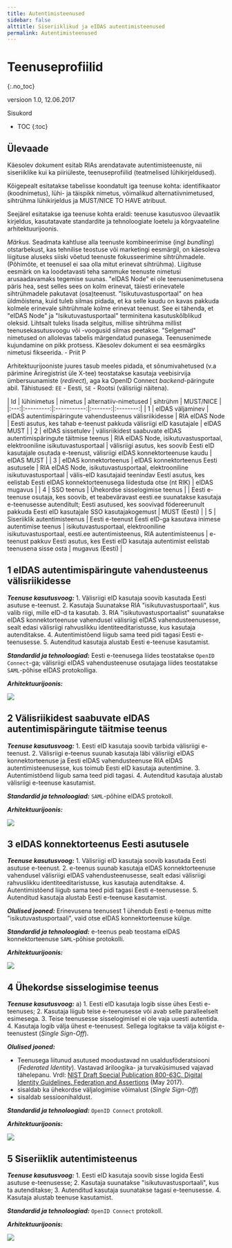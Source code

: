 ```yaml
---
title: Autentimisteenused
sidebar: false
alttitle: Siseriiklikud ja eIDAS autentimisteenused
permalink: Autentimisteenused
---
```


# Teenuseprofiilid
{:.no_toc}

versioon 1.0, 12.06.2017

Sisukord 

* TOC
{:toc}

## Ülevaade

Käesolev dokument esitab RIAs arendatavate autentimisteenuste, nii siseriiklike kui ka piiriüleste,  teenuseprofiilid (teatmelised lühikirjeldused).

Kõigepealt esitatakse tabelisse koondatult iga teenuse kohta: identifikaator (koodnimetus), lühi- ja täispikk nimetus, võimalikud  alternatiivnimetused, sihtrühma lühikirjeldus ja MUST/NICE TO HAVE atribuut.

Seejärel esitatakse iga teenuse kohta eraldi: teenuse kasutusvoo ülevaatlik kirjeldus, kasutatavate standardite ja tehnoloogiate loetelu ja kõrgvaateline arhitektuurijoonis.

_Märkus._ Seadmata kahtluse alla teenuste kombineerimise (ingl _bundling_) otstarbekust, kas tehnilise teostuse või marketingi eesmärgil, on käesoleva liigituse aluseks siiski võetud teenuste fokusseerimine sihtrühmadele.  (Põhimõte, et teenusel ei saa olla mitut erinevat sihtrühma). Liigituse eesmärk on ka loodetavasti teha sammuke teenuste nimetusi arusaadavamaks tegemise suunas. "eIDAS Node" ei ole teenusenimetusena päris hea, sest selles sees on kolm erinevat, täiesti erinevatele sihtrühmadele pakutavat (osa)teenust. "Isikutuvastusportaal" on hea üldmõistena, kuid tuleb silmas pidada, et ka selle kaudu on kavas pakkuda kolmele erinevale sihtrühmale kolme erinevat teenust. See ei tähenda, et "eIDAS Node" ja "Isikutuvastusportaal" terminitena kasutuskõlblikud oleksid. Lihtsalt tuleks lisada selgitus, millise sihtrühma millist teenusekasutusvoogu  või -voogusid silmas peetakse. "Selgemad" nimetused on allolevas tabelis märgendatud punasega. Teenusenimede kujundamine on pikk protsess. Käesolev dokument ei sea eesmärgiks nimetusi fikseerida. - Priit P 

Arhitektuurijooniste juures tasub meeles pidada, et sõnumivahetused (v.a pärimine Äriregistrist üle X-tee) teostatakse kasutaja veebisirvija ümbersuunamiste (_redirect_), aga ka OpenID Connect _backend_-päringute abil. Tähistused: `EE` - Eesti, `SE` - Rootsi (välisriigi näitena).

| Id | lühinimetus | nimetus | alternatiiv-nimetused | sihtrühm | MUST/NICE |
|:---:|:---------:|:-----------:|:-------:|:--------:|
|  1   | eIDAS väljaminev | <span class='Q'>eIDAS autentimispäringute vahendusteenus välisriikidesse</span> | RIA eIDAS Node | Eesti asutus, kes tahab e-teenust pakkuda välisriigi eID kasutajale | eIDAS MUST |
|  2   | eIDAS sissetulev | <span class='Q'>välisriikidest saabuvate eIDAS autentimispäringute täitmise teenus</span> | RIA eIDAS Node, isikutuvastusportaal, elektrooniline isikutuvastusportaal | välisriigi asutus, kes soovib Eesti eID kasutajale osutada e-teenust, välisriigi eIDAS konnektorteenuse kaudu | eIDAS MUST |
|  3   | eIDAS konnektorteenus | <span class='Q'>eIDAS konnektorteenus Eesti asutusele</span> | RIA eIDAS Node, isikutuvastusportaal, elektrooniline isikutuvastusportaal | välis-eID kasutajaid teenindav Eesti asutus, kes eelistab Eesti eIDAS konnektorteenusega liidestuda otse (nt RIK) | eIDAS mugavus |
|  4   | <span class='Q'>SSO teenus</span> | <span class='Q'>Ühekordse sisselogimise teenus</span> |  | Eesti e-teenuse osutaja, kes soovib, et teabeväravast eesti.ee suunatakse kasutaja e-teenusesse autenditult; Eesti asutused, kes soovivad födereerunult pakkuda Eesti eID kasutajale SSO kasutajakogemust | MUST (Eesti) |
|  5   | <span class='Q'>Siseriiklik autentimisteenus</span> | Eesti e-teenust Eesti eID-ga kasutava inimese autentimise teenus | isikutuvastusportaal, elektrooniline isikutuvastusportaal, eesti.ee autentimisteenus, RIA autentimisteenus | e-teenust pakkuv Eesti asutus, kes Eesti eID kasutaja autentimist eelistab teenusena sisse osta |  mugavus (Eesti) |

## 1 eIDAS autentimispäringute vahendusteenus välisriikidesse

***Teenuse kasutusvoog:*** 1. Välisriigi eID kasutaja soovib kasutada Eesti asutuse e-teenust. 2. Kasutaja Suunatakse RIA "isikutuvastusportaali", kus valib riigi, mille eID-d ta kasutab. 3. RIA "isikutuvastusportaalist" suunatakse eIDAS konnektorteenuse vahendusel välisriigi eIDAS vahendusteenusesse, sealt edasi välisriigi rahvuslikku identiteeditaristusse, kus kasutaja autenditakse. 4. Autentimistõend liigub sama teed pidi tagasi Eesti e-teenusesse. 5. Autenditud kasutaja alustab Eesti e-teenuse kasutamist.

***Standardid ja tehnoloogiad:*** Eesti e-teenusega liides teostatakse `OpenID Connect`-ga; välisriigi eIDAS vahendusteenuse osutajaga liides teostatakse `SAML`-põhise eIDAS protokolliga.

***Arhitektuurijoonis:***

![](img/Voog1.PNG)

## 2 Välisriikidest saabuvate eIDAS autentimispäringute täitmise teenus

***Teenuse kasutusvoog:*** 1. Eesti eID kasutaja soovib tarbida välisriigi e-teenust. 2. Välisriigi e-teenus suunab kasutaja läbi välisriigi eIDAS konnektorteenuse ja Eesti eIDAS vahendusteenuse RIA eIDAS autentimisteenusesse, kus toimub Eesti eID kasutaja autentimine. 3. Autentimistõend liigub sama teed pidi tagasi. 4. Autenditud kasutaja alustab välisriigi e-teenuse kasutamist.

***Standardid ja tehnoloogiad:*** `SAML`-põhine eIDAS protokoll.

***Arhitektuurijoonis:***

![](img/Voog2.PNG)

## 3 eIDAS konnektorteenus Eesti asutusele

***Teenuse kasutusvoog:***  1. Välisriigi eID kasutaja soovib kasutada Eesti asutuse e-teenust. 2. e-teenus suunab kasutaja eIDAS konnektorteenuse vahendusel välisriigi eIDAS vahendusteenusesse, sealt edasi välisriigi rahvuslikku identiteeditaristusse, kus kasutaja autenditakse. 4. Autentimistõend liigub sama teed pidi tagasi Eesti e-teenusesse. 5. Autenditud kasutaja alustab Eesti e-teenuse kasutamist.

***Olulised jooned:*** Erinevusena teenusest 1 ühendub Eesti e-teenus mitte "isikutuvastusportaali", vaid otse eIDAS konnektorteenuse külge.

***Standardid ja tehnoloogiad:*** e-teenus peab teostama eIDAS konnektorteenuse `SAML`-põhise protokolli. 

***Arhitektuurijoonis:***

![](img/Voog3.PNG)

## 4 Ühekordse sisselogimise teenus

***Teenuse kasutusvoog:*** a) 1. Eesti eID kasutaja logib sisse ühes Eesti e-teenuses; 2. Kasutaja liigub teise e-teenusesse või avab selle paralleelselt esimesega. 3. Teise teenusesse sisselogimisel ei ole vaja uuesti autentida. 4. Kasutaja logib välja ühest e-teenusest. Sellega logitakse ta välja kõigist e-teenustest (_Single Sign-Off_).

***Olulised jooned:***
- Teenusega liitunud asutused moodustavad nn usaldusföderatsiooni (_Federated Identity_). Vastavad äriloogika- ja turvaküsimused vajavad tähelepanu. Vrdl: [NIST Draft Special Publication 800-63C. Digital Identity Guidelines. Federation and Assertions](https://pages.nist.gov/800-63-3/sp800-63c.html) (May 2017).
- sisaldab ka ühekordse väljalogimise võimalust (_Single Sign-Off_)
- sisaldab sessioonihaldust.

***Standardid ja tehnoloogiad:*** `OpenID Connect` protokoll.

***Arhitektuurijoonis:***

![](img/Voog4.PNG)

## 5 Siseriiklik autentimisteenus

***Teenuse kasutusvoog:*** 1. Eesti eID kasutaja soovib sisse logida Eesti asutuse e-teenusesse; 2. Kasutaja suunatakse "isikutuvastusportaali", kus ta autenditakse; 3. Autenditud kasutaja suunatakse tagasi e-teenusesse. 4. Kasutaja alustab teenuse kasutamist.

***Standardid ja tehnoloogiad:*** `OpenID Connect` protokoll.

***Arhitektuurijoonis:***

![](img/Voog5.PNG)
